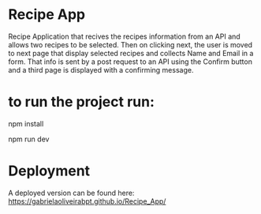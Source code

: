 # Recipe App
Recipe Application that recives the recipes information from an API and allows two recipes to be selected. Then on clicking next, the user is moved to next page that display selected recipes and collects Name and Email in a form. That info is sent by a post request to an API using the Confirm button and a third page is displayed with a confirming message.

# to run the project run:

npm install

npm run dev

# Deployment

A deployed version can be found here: https://gabrielaoliveirabpt.github.io/Recipe_App/
